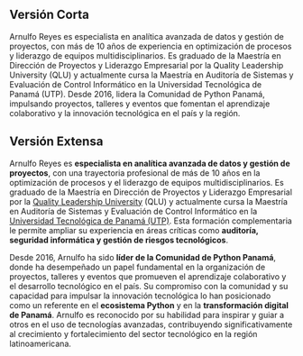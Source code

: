 ## Versión Corta

Arnulfo Reyes es especialista en analítica avanzada de datos y gestión de proyectos, con más de 10 años de experiencia en optimización de procesos y liderazgo de equipos multidisciplinarios. Es graduado de la Maestría en Dirección de Proyectos y Liderazgo Empresarial por la Quality Leadership University (QLU) y actualmente cursa la Maestría en Auditoría de Sistemas y Evaluación de Control Informático en la Universidad Tecnológica de Panamá (UTP). Desde 2016, lidera la Comunidad de Python Panamá, impulsando proyectos, talleres y eventos que fomentan el aprendizaje colaborativo y la innovación tecnológica en el país y la región.

## Versión Extensa

Arnulfo Reyes es **especialista en analítica avanzada de datos y gestión de proyectos**, con una trayectoria profesional de más de 10 años en la optimización de procesos y el liderazgo de equipos multidisciplinarios. Es graduado de la Maestría en Dirección de Proyectos y Liderazgo Empresarial por la [Quality Leadership University](https://qlu.ac.pa) (QLU) y actualmente cursa la Maestría en Auditoría de Sistemas y Evaluación de Control Informático en la [Universidad Tecnológica de Panamá (UTP)](https://www.utp.ac.pa). Esta formación complementaria le permite ampliar su experiencia en áreas críticas como **auditoría, seguridad informática y gestión de riesgos tecnológicos**.

Desde 2016, Arnulfo ha sido **líder de la Comunidad de Python Panamá**, donde ha desempeñado un papel fundamental en la organización de proyectos, talleres y eventos que promueven el aprendizaje colaborativo y el desarrollo tecnológico en el país. Su compromiso con la comunidad y su capacidad para impulsar la innovación tecnológica lo han posicionado como un referente en el **ecosistema Python** y en la **transformación digital de Panamá**. Arnulfo es reconocido por su habilidad para inspirar y guiar a otros en el uso de tecnologías avanzadas, contribuyendo significativamente al crecimiento y fortalecimiento del sector tecnológico en la región latinoamericana.
